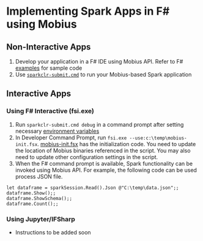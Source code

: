 # Implementing Spark Apps in F# using Mobius

## Non-Interactive Apps
1. Develop your application in a F# IDE using Mobius API. Refer to F# [examples](../examples/fsharp) for sample code
2. Use [`sparkclr-submit.cmd`](running-mobius-app.md) to run your Mobius-based Spark application

## Interactive Apps
### Using F# Interactive (fsi.exe)
1. Run `sparkclr-submit.cmd debug` in a command prompt after setting necessary [environment variables](running-mobius-app.md#pre-requisites) 
2. In Developer Command Prompt, run `fsi.exe --use:c:\temp\mobius-init.fsx`. [mobius-init.fsx](mobius-init.fsx) has the initialization code. You need to update the location of Mobius binaries referenced in the script. You may also need to update other configuration settings in the script.
3. When the F# command prompt is available, Spark functionality can be invoked using Mobius API. For example, the following code can be used process JSON file.
```
let dataframe = sparkSession.Read().Json @"C:\temp\data.json";;
dataframe.Show();;
dataframe.ShowSchema();;
dataframe.Count();;
```

### Using Jupyter/IFSharp
* Instructions to be added soon
